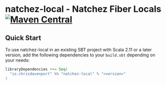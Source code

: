 # natchez-local - Natchez Fiber Locals [![Maven Central](https://maven-badges.herokuapp.com/maven-central/io.chrisdavenport/natchez-local_2.13/badge.svg)](https://maven-badges.herokuapp.com/maven-central/io.chrisdavenport/natchez-local_2.13)

## Quick Start

To use natchez-local in an existing SBT project with Scala 2.11 or a later version, add the following dependencies to your
`build.sbt` depending on your needs:

```scala
libraryDependencies ++= Seq(
  "io.chrisdavenport" %% "natchez-local" % "<version>"
)
```